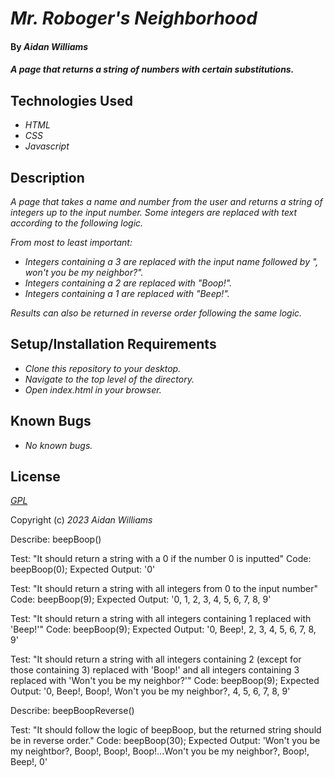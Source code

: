 # _Mr. Roboger's Neighborhood_

#### By _**Aidan Williams**_

#### _A page that returns a string of numbers with certain substitutions._

## Technologies Used

* _HTML_
* _CSS_
* _Javascript_

## Description

_A page that takes a name and number from the user and returns a string of integers up to the input number. Some integers are replaced with text according to the following logic._

_From most to least important:_
* _Integers containing a 3 are replaced with the input name followed by ", won't you be my neighbor?"._
* _Integers containing a 2 are replaced with "Boop!"._
* _Integers containing a 1 are replaced with "Beep!"._

_Results can also be returned in reverse order following the same logic._

## Setup/Installation Requirements

* _Clone this repository to your desktop._
* _Navigate to the top level of the directory._
* _Open index.html in your browser._

## Known Bugs

* _No known bugs._

## License

_[GPL](https://en.wikipedia.org/wiki/GNU_General_Public_License)_

Copyright (c) _2023_ _Aidan Williams_

Describe: beepBoop()

Test: "It should return a string with a 0 if the number 0 is inputted"
Code: beepBoop(0);
Expected Output: '0'

Test: "It should return a string with all integers from 0 to the input number"
Code: beepBoop(9);
Expected Output: '0, 1, 2, 3, 4, 5, 6, 7, 8, 9'

Test: "It should return a string with all integers containing 1 replaced with 'Beep!'"
Code: beepBoop(9);
Expected Output: '0, Beep!, 2, 3, 4, 5, 6, 7, 8, 9'

Test: "It should return a string with all integers containing 2 (except for those containing 3) replaced with 'Boop!' and all integers containing 3 replaced with 'Won't you be my neighbor?'"
Code: beepBoop(9);
Expected Output: '0, Beep!, Boop!, Won't you be my neighbor?, 4, 5, 6, 7, 8, 9'

Describe: beepBoopReverse()

Test: "It should follow the logic of beepBoop, but the returned string should be in reverse order."
Code: beepBoop(30);
Expected Output: 'Won't you be my neightbor?, Boop!, Boop!, Boop!...Won't you be my neighbor?, Boop!, Beep!, 0'